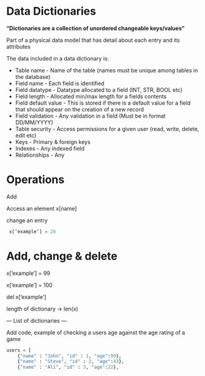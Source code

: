 # Data Dictionaries

**“Dictionaries are a collection of unordered changeable keys/values”**

Part of a physical data model that has detail about each entry and its attributes

The data included in a data dictionary is:

- Table name - Name of the table (names must be unique among tables in the database)
- Field name - Each field is identified
- Field datatype - Datatype allocated to a field (INT, STR, BOOL etc)
- Field length - Allocated min/max length for a fields contents
- Field default value - This is stored if there is a default value for a field that should appear on the creation of a new record
- Field validation - Any validation in a field (Must be in format DD/MM/YYYY)
- Table security - Access permissions for a given user (read, write, delete, edit etc)
- Keys - Primary & foreign keys
- Indexes - Any indexed field
- Relationships - Any

# Operations

Add

Access an element x[name]

change an entry

```python
 x[’example’] = 28
```

# Add, change & delete

x[’example’] = 99

x[’example’] = 100

del x[’example’]

length of dictionary → len(x)

— List of dictionaries —

Add code, example of checking a users age against the age rating of a game

```python
users = [
	{"name" : "John", "id" : 1, "age":99},
	{"name" : "Steve", "id" : 2, "age":43},
	{"name" : "Ali", "id" : 3, "age":22},
```